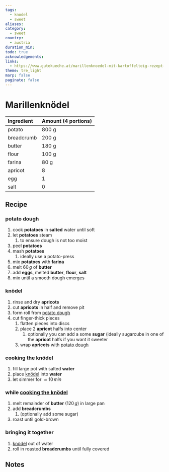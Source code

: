 ```yaml
---
tags:
  - knodel
  - sweet
aliases: 
category:
  - sweet
country:
  - austria
duration_min: 
todo: true
acknowledgements: 
links:
  - https://www.gutekueche.at/marillenknoedel-mit-kartoffelteig-rezept-22362
theme: tre_light
marp: false
paginate: false
---
```



# Marillenknödel

|Ingredient|Amount (4 portions)|
| :- | :- |
|potato|800 g|
|breadcrumb|200 g|
|butter|180 g|
|flour|100 g|
|farina|80 g|
|apricot|8|
|egg|1|
|salt|0|

## Recipe

### potato dough
1. cook **potatoes** in **salted** water until soft
2. let **potatoes** steam
	1. to ensure dough is not too moist
3. peel **potatoes**
4. mash **potatoes**
	1. ideally use a potato-press
5. mix **potatoes** with **farina**
6. melt $60\,g$ of **butter**
7. add **eggs**, melted **butter**, **flour**, **salt**
8. mix until a smooth dough emerges

### knödel

1. rinse and dry **apricots**
2. cut **apricots** in half and remove pit
3. form roll from [potato dough](#potato%20dough)
4. cut finger-thick pieces
	1. flatten pieces into discs
	2. place 2 **apricot** halfs into center
		1. optionally you can add a some **sugar** (ideally sugarcube in one of the **apricot** halfs if you want it sweeter
	3. wrap **apricots** with [potato dough](#potato%20dough)

### cooking the knödel
1. fill large pot with salted **water**
2. place [knödel](#knödel) into **water**
3. let simmer for $\approx 10\,min$

### while [cooking the knödel](#cooking%20the%20knödel)
1. melt remainder of **butter** ($120\,g$) in large pan
2. add **breadcrumbs**
	1. (optionally add some sugar)
3. roast until gold-brown

### bringing it together
1. [knödel](#knödel) out of water
2. roll in roasted **breadcrumbs** until fully covered

## Notes
